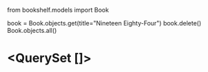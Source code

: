 from bookshelf.models import Book

book = Book.objects.get(title="Nineteen Eighty-Four")
book.delete()
Book.objects.all()
# <QuerySet []>
